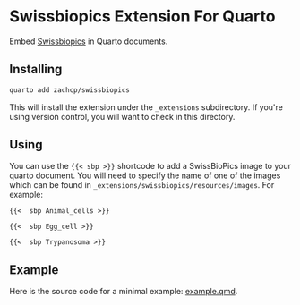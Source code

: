 # Swissbiopics Extension For Quarto

Embed [Swissbiopics](https://www.swissbiopics.org/) in Quarto documents.

## Installing

```bash
quarto add zachcp/swissbiopics
```

This will install the extension under the `_extensions` subdirectory.
If you're using version control, you will want to check in this directory.

## Using

You can use the `{{< sbp >}}` shortcode to add a SwissBioPics image to your quarto document. You will need to specify the name of one of the images which can be found in `_extensions/swissbiopics/resources/images`. For example:

```qmd
{{<  sbp Animal_cells >}}

{{<  sbp Egg_cell >}}

{{<  sbp Trypanosoma >}}
```





## Example

Here is the source code for a minimal example: [example.qmd](example.qmd).

